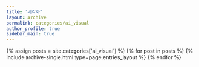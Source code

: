```yaml
---
title: "시각화"
layout: archive
permalink: categories/ai_visual
author_profile: true
sidebar_main: true
---
```



{% assign posts = site.categories['ai_visual'] %}
{% for post in posts %} {% include archive-single.html type=page.entries_layout %} {% endfor %}